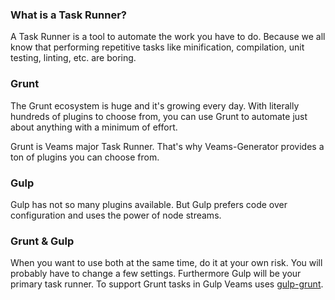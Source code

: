 ### What is a Task Runner?

A Task Runner is a tool to automate the work you have to do. Because we all know that performing repetitive tasks like minification, compilation, unit testing, linting, etc. are boring.

### Grunt

The Grunt ecosystem is huge and it's growing every day. With literally hundreds of plugins to choose from, you can use Grunt to automate just about anything with a minimum of effort.

Grunt is Veams major Task Runner. That's why Veams-Generator provides a ton of plugins you can choose from. 

### Gulp 

Gulp has not so many plugins available. But Gulp prefers code over configuration and uses the power of node streams.

### Grunt & Gulp

When you want to use both at the same time, do it at your own risk. You will probably have to change a few settings. 
Furthermore Gulp will be your primary task runner. To support Grunt tasks in Gulp Veams uses [gulp-grunt](https://www.npmjs.com/package/gulp-grunt). 